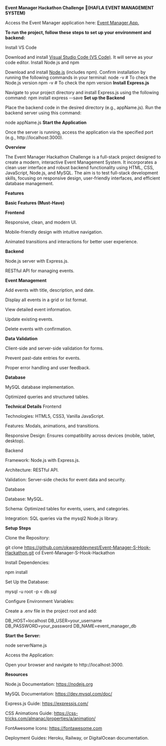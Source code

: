 **Event Manager Hackathon Challenge 🚀(HAFLA EVENT MANAGEMENT SYSTEM)**

Access the Event Manager application here: [Event Manager App.
](https://event-manager-group-4.vercel.app/)

**To run the project, follow these steps to set up your environment and backend:**

Install VS Code

Download and install [Visual Studio Code (VS Code)](https://code.visualstudio.com/). It will serve as your code editor.
Install Node.js and npm

Download and install [Node.js](https://nodejs.org/en) (includes npm).
Confirm installation by running the following commands in your terminal:
node -v   # To check the Node.js version
npm -v    # To check the npm version
**Install Express.js**

Navigate to your project directory and install Express.js using the following command:
npm install express --save
**Set up the Backend**

Place the backend code in the desired directory (e.g., appName.js).
Run the backend server using this command:

node appName.js
**Start the Application**

Once the server is running, access the application via the specified port (e.g., http://localhost:3000).

**Overview**

The Event Manager Hackathon Challenge is a full-stack project designed to create a modern, interactive Event Management System. It incorporates a clean user interface and robust backend functionality using HTML, CSS, JavaScript, Node.js, and MySQL. The aim is to test full-stack development skills, focusing on responsive design, user-friendly interfaces, and efficient database management.

**Features**

**Basic Features (Must-Have)**

**Frontend**

Responsive, clean, and modern UI.

Mobile-friendly design with intuitive navigation.

Animated transitions and interactions for better user experience.

**Backend**

Node.js server with Express.js.

RESTful API for managing events.

**Event Management**

Add events with title, description, and date.

Display all events in a grid or list format.

View detailed event information.

Update existing events.

Delete events with confirmation.

**Data Validation**

Client-side and server-side validation for forms.

Prevent past-date entries for events.

Proper error handling and user feedback.

**Database**

MySQL database implementation.

Optimized queries and structured tables.

**Technical Details**
Frontend

Technologies: HTML5, CSS3, Vanilla JavaScript.

Features: Modals, animations, and transitions.

Responsive Design: Ensures compatibility across devices (mobile, tablet, desktop).

Backend

Framework: Node.js with Express.js.

Architecture: RESTful API.

Validation: Server-side checks for event data and security.

Database

Database: MySQL.

Schema: Optimized tables for events, users, and categories.

Integration: SQL queries via the mysql2 Node.js library.


**Setup Steps**

Clone the Repository:

git clone https://github.com/okwareddevnest/Event-Manager-S-Hook-Hackathon.git
cd Event-Manager-S-Hook-Hackathon

Install Dependencies:

npm install

Set Up the Database:

mysql -u root -p < db.sql

Configure Environment Variables:

Create a .env file in the project root and add:

DB_HOST=localhost
DB_USER=your_username
DB_PASSWORD=your_password
DB_NAME=event_manager_db

**Start the Server:**

node serverName.js

Access the Application:

Open your browser and navigate to http://localhost:3000.

**Resources**

Node.js Documentation: https://nodejs.org

MySQL Documentation: https://dev.mysql.com/doc/

Express.js Guide: https://expressjs.com/

CSS Animations Guide: https://css-tricks.com/almanac/properties/a/animation/

FontAwesome Icons: https://fontawesome.com

Deployment Guides: Heroku, Railway, or DigitalOcean documentation.

